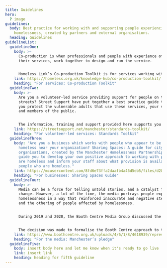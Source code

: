```yaml
---
title: Guidelines
hero:
  ? image
guidelines:
  body: Best practice for working with and supporting people experiencing
    homelessness, created by partners and external organisations.
  heading: Guidelines
guidelineList:
  guidelineOne:
    body: >-
      Co-production is when professionals and people with experience of using
      their services, work together to design and run the service.


      Homeless Link’s Co-production Toolkit is for services working with people experiencing homelessness, who want to take the first steps towards embedding co-production in their organisation:
    link: https://homeless.org.uk/knowledge-hub/co-production-toolkit/
    heading: "For services: Co-production Toolkit"
  guidelineTwo:
    body: >-
      Are you a volunteer-led service providing support for people on the
      streets? Street Support have put together a best practice guide to help
      you protect the vulnerable adults that use these services, your volunteers
      and members of the public.


      The information, training and support provided here supports you to ensure you have adequate standards and safeguarding in place.
    link: https://streetsupport.net/manchester/standards-toolkit/
    heading: "For volunteer-led services: Standards Toolkit"
  guidelineThree:
    body: "Are you a business which works with people who appear to be street
      homeless near your organization? Sharing Spaces: A guide for city centre
      organisations, created by the Manchester Homelessness Partnership, will
      guide you to develop your own positive approach to working with people who
      are homeless and inform your staff about what provision is available for
      people who are homeless."
    link: https://mcusercontent.com/8fd6e73ffa2daafb4a46d5eb5/files/d28688ad-dc31-9671-5651-c69d760694b6/Street_Homeless_A_Guide_for_City_Centre_Organisations.docx
    heading: "For businesses: Sharing Spaces Guide"
  guidelineFour:
    body: >-
      Media can be a force for telling untold stories, and a catalyst for
      change. However, a lot of the time, the media portrays people experiencing
      homelessness in a way that reinforced inaccurate and negative stereotypes,
      and the othering of people affected by homelessness.


      During 2019 and 2020, the Booth Centre Media Group discussed the negative coverage of homelessness, sharing personal experiences of homelessness and interacting with the media


      The decision was made to formalise the Booth Centre approach to the media; a focus on portraying individuals not stereotypes and telling empowering stories - not ones of victims and saviours.
    link: https://www.boothcentre.org.uk/uploads/4/6/1/8/4618939/representations_of_homelessness_in_the_media__2_.pdf
    heading: "For the media: Manchester’s pledge"
  guidelineFive:
    body: insert body here and let me know when it's ready to go live
    link: insert link
    heading: heading for fifth guideline
---
```

